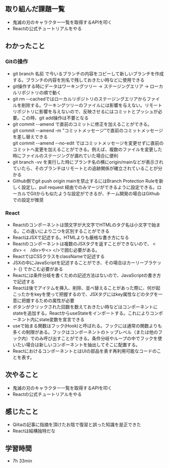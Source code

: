 ## 取り組んだ課題一覧
- 鬼滅の刃のキャラクター一覧を取得するAPIを叩く
- Reactの公式チュートリアルをやる
## わかったこと
### Gitの操作
- git branch 名前 で今いるブランチの内容をコピーして新しいブランチを作成する。ブランチの内容を別名で残しておきたい時などに使用できる
- git操作する時にデータはワーキングツリー → ステージングエリア → ローカルリポジトリの順で動く
- git rm --cachedではローカルリポジトリのステージングエリアからファイルを削除する。ワーキングツリーのファイルには影響を与えない。リモートリポジトリに影響を与えないので、反映させるにはコミットとプッシュが必要。この時、git add操作は不要となる
- git commit --amend で直前のコミットに修正を加えることができる。   
git commit --amend -m "コミットメッセージ”で直前のコミットメッセージを差し替えできる   
git commit --amend --no-edit ではコミットメッセージを変更せずに直前のコミットへ変更を加えることができる。例えば、複数のファイルを変更した時にファイルのステージングが漏れていた場合に便利
- git branch -vv を実行した時にブランチ名の横にorigin/mainなどが表示されていたら、そのブランチはリモートとの追跡関係が確立されていることが分かる
- Github側でgit push origin mainを禁止するにはBranch Protection Ruleを新しく設定し、pull request 経由でのみマージができるように設定できる。ローカルでGitからも似たような設定ができるが、チーム開発の場合はGithubでの設定が推奨
### React
- Reactのコンポーネントは頭文字が大文字でHTMLのタグ名は小文字で始まる。この違いにより二つを区別することができる
- ReactはJSXで記述する。HTMLよりも厳格な書き方になる
- Reactのコンポーネントは複数のJSXタグを返すことができないので、 <　div> <　/div>や<> </>で囲む必要がある。
- ReactではCSSクラスをclassNameで記述する
- JSXの中にJavaScriptを記述することができ、その場合はカーリーブラケット {} でかこむ必要がある
- Reactには条件分岐を書くための記述方法はないので、JavaScriptの書き方で記述する
- Reactは後でアイテムを挿入、削除、並べ替えることがあった際に、何が起こったかをkeyを使って把握するので、JSXタグにはkey属性などのタグを一意に把握するための属性が必要
- ボタンがクリックされた回数を数えておきたい時などはコンポーネントにstateを追加する。ReactからuseStateをインポートする。これによりコンポーネント内にstate変数を宣言できる
- useで始まる関数はフック(Hook)と呼ばれる。フックには通常の関数よりも多くの制限がある。フックはコンポーネントのトップレベル（または他のフック内）でのみ呼び出すことができる。条件分岐やループの中でフックを使いたい場合は新しいコンポーネントを抽出してそこに配置する。
- ReactにおけるコンポーネントとはUIの部品を表す再利用可能なコードのことを表す。
## 次やること
- 鬼滅の刃のキャラクター一覧を取得するAPIを叩く
- Reactの公式チュートリアルをやる
## 感じたこと
- Qiitaの記事に指摘を頂けたお陰で復習と誤った知識を是正できた
- Reactは結構独特だな
## 学習時間
- 7h 33min